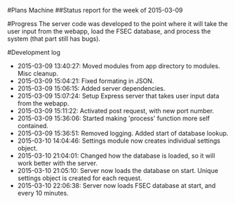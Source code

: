 #Plans Machine
##Status report for the week of 2015-03-09

#Progress
The server code was developed to the point where it will take the user input from the webapp, load the FSEC database, and process the system (that part still has bugs).

#Development log
* 2015-03-09 13:40:27: Moved modules from app directory to modules. Misc cleanup.
* 2015-03-09 15:04:21: Fixed formating in JSON.
* 2015-03-09 15:06:15: Added server dependencies.
* 2015-03-09 15:07:24: Setup Express server that takes user input data from the webapp.
* 2015-03-09 15:11:22: Activated post request, with new port number.
* 2015-03-09 15:36:06: Started making 'process' function more self contained.
* 2015-03-09 15:36:51: Removed logging. Added start of database lookup.
* 2015-03-10 14:04:46: Settings module now creates individual settings object.
* 2015-03-10 21:04:01: Changed how the database is loaded, so it will work better with the server.
* 2015-03-10 21:05:10: Server now loads the database on start. Unique settings object is created for each request.
* 2015-03-10 22:06:38: Server now loads FSEC database at start, and every 10 minutes.
